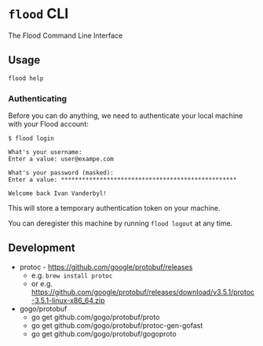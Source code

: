 # `flood` CLI

The Flood Command Line Interface

## Usage

```bash
flood help
```

### Authenticating

Before you can do anything, we need to authenticate your local machine with your
Flood account:

    $ flood login

    What's your username:
    Enter a value: user@exampe.com

    What's your password (masked):
    Enter a value: **************************************************

    Welcome back Ivan Vanderbyl!

This will store a temporary authentication token on your machine.


You can deregister this machine by running `flood logout` at any time.

## Development

- protoc - https://github.com/google/protobuf/releases
  - e.g. `brew install protoc`
  - or e.g. https://github.com/google/protobuf/releases/download/v3.5.1/protoc-3.5.1-linux-x86_64.zip
- gogo/protobuf
  - go get github.com/gogo/protobuf/proto
  - go get github.com/gogo/protobuf/protoc-gen-gofast
  - go get github.com/gogo/protobuf/gogoproto

